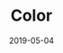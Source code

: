 ---
title: "Color"
description: "color description tbd"
date: "2019-05-04"
redirect: ""
cover: "./../images/color/cover.png"
---
